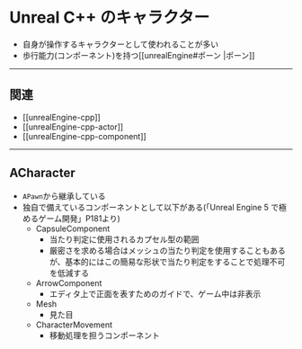 # Unreal C++ のキャラクター

- 自身が操作するキャラクターとして使われることが多い
- 歩行能力(コンポーネント)を持つ[[unrealEngine#ポーン |ポーン]]

---
## 関連

- [[unrealEngine-cpp]]
- [[unrealEngine-cpp-actor]]
- [[unrealEngine-cpp-component]]

---
## ACharacter

- `APawn`から継承している
- 独自で備えているコンポーネントとして以下がある(「Unreal Engine 5 で極めるゲーム開発」P181より)
  - CapsuleComponent
    - 当たり判定に使用されるカプセル型の範囲
    - 厳密さを求める場合はメッシュの当たり判定を使用することもあるが、基本的にはこの簡易な形状で当たり判定をすることで処理不可を低減する
  - ArrowComponent
    - エディタ上で正面を表すためのガイドで、ゲーム中は非表示
  - Mesh
    - 見た目
  - CharacterMovement
    - 移動処理を担うコンポーネント